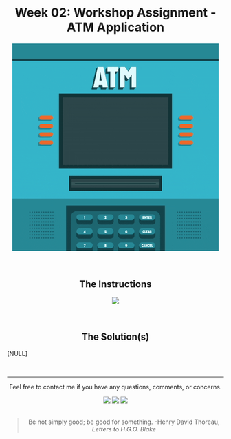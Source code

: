 <!-- HEADER -->
<div align="center">
  <h1>Week 02: Workshop Assignment - ATM Application</h1>
  <p>
    <img style="border: 2px solid white" src="atm.gif" alt="animated GIF of an ATM spewing money">
  </p>
  <br>
</div>
<!-- /HEADER -->
<!-- MAIN -->
<div align="center">
  <h2>The Instructions</h2>
  <p> 
    <a href="https://www.youtube.com/embed/5tpBdbe6cz0?start=16" target="_blank">
      <img src="https://i.ytimg.com/vi/5tpBdbe6cz0/hqdefault.jpg">
    </a>
  </p>
</div>
<br>
<h2 align="center">The Solution(s)</h2>
<p>
[NULL]
</p>
<br>
<hr>
<!-- /MAIN -->
<!-- FOOTER -->
<div align="center">
  <p>Feel free to contact me if you have any questions, comments, or concerns.</p>
  <span>
    <a href="mailto:jdwill917@live.com">
      <img src="https://img.shields.io/badge/Email-%230078D4.svg?&style=for-the-badge&logo=microsoftoutlook&logoColor=white&labelColor=000000&color=6495ED&link=mailto:jdwill917@live.com">
    </a>
  </span>
  <span>
    <a href="https://www.instagram.com/jdthedev" target="_blank">
      <img src="https://img.shields.io/badge/Instagram-%23E4405F.svg?&style=for-the-badge&logo=instagram&logoColor=white&labelColor=000000&color=6495ED&link=https://www.instagram.com/jdthedev">
    </a>
  </span> 
  <span>
    <a href="https://twitter.com/jd_the_dev" target="_blank">
      <img src="https://img.shields.io/badge/Twitter-%231877F2.svg?&style=for-the-badge&logo=twitter&logoColor=white&labelColor=000000&color=6495ED&link=https://twitter.com/jd_the_dev">
    </a>
  </span>
  <br>
  <br>
  <blockquote>
    Be not simply good; be good for something. -Henry David Thoreau, <em>Letters to H.G.O. Blake</em>
  </blockquote>
</div>
<!-- /FOOTER -->
